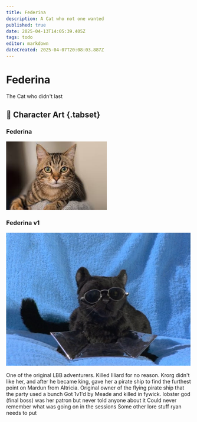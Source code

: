 ```yaml
---
title: Federina
description: A Cat who not one wanted
published: true
date: 2025-04-13T14:05:39.405Z
tags: todo
editor: markdown
dateCreated: 2025-04-07T20:08:03.887Z
---
```


# Federina
The Cat who didn't last

## 📜 Character Art {.tabset}
### Federina
![federina.jpg](/characters/other/federina.jpg)
### Federina v1
![federina_v1.jpg](/characters/other/federina_v1.jpg)

One of the original LBB adventurers.
Killed Illiard for no reason.
Krorg didn't like her, and after he became king, gave her a pirate ship to find the furthest point on Mardun from Altricia.
Original owner of the flying pirate ship that the party used a bunch
Got 1v1'd by Meade and killed in fywick.
lobster god (final boss) was her patron but never told anyone about it
Could never remember what was going on in the sessions
Some other lore stuff ryan needs to put
